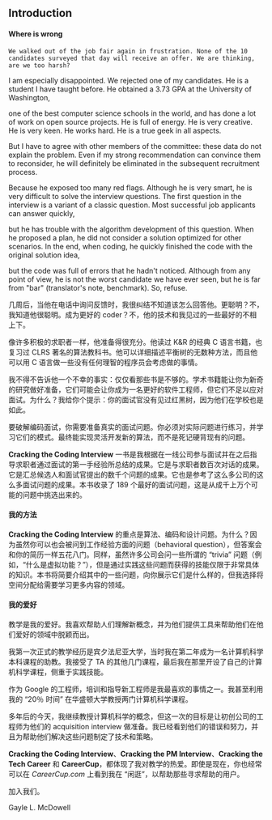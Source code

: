 ## Introduction

#### Where is wrong

	We walked out of the job fair again in frustration. None of the 10 candidates surveyed that day will receive an offer. We are thinking, are we too harsh?

I am especially disappointed. We rejected one of my candidates. He is a student I have taught before. He obtained a 3.73 GPA at the University of Washington, 

one of the best computer science schools in the world, and has done a lot of work on open source projects. He is full of energy. He is very creative. He is very keen. He works hard. He is a true geek in all aspects.

But I have to agree with other members of the committee: these data do not explain the problem. Even if my strong recommendation can convince them to reconsider, he will definitely be eliminated in the subsequent recruitment process. 

Because he exposed too many red flags. Although he is very smart, he is very difficult to solve the interview questions. The first question in the interview is a variant of a classic question. Most successful job applicants can answer quickly, 

but he has trouble with the algorithm development of this question. When he proposed a plan, he did not consider a solution optimized for other scenarios. In the end, when coding, he quickly finished the code with the original solution idea, 

but the code was full of errors that he hadn't noticed. Although from any point of view, he is not the worst candidate we have ever seen, but he is far from "bar" (translator's note, benchmark). So, refuse.



几周后，当他在电话中询问反馈时，我很纠结不知道该怎么回答他。更聪明？不，我知道他很聪明。成为更好的 coder？不，他的技术和我见过的一些最好的不相上下。

像许多积极的求职者一样，他准备得很充分。他读过 K&R 的经典 C 语言书籍，也复习过 CLRS 著名的算法教科书。他可以详细描述平衡树的无数种方法，而且他可以用 C 语言做一些没有任何理智的程序员会考虑做的事情。

我不得不告诉他一个不幸的事实：仅仅看那些书是不够的。学术书籍能让你为新奇的研究做好准备，它们可能会让你成为一名更好的软件工程师，但它们不足以应对面试。为什么？我给你个提示：你的面试官没有见过红黑树，因为他们在学校也是如此。

要破解编码面试，你需要准备真实的面试问题。你必须对实际问题进行练习，并学习它们的模式。最终能实现灵活开发新的算法，而不是死记硬背现有的问题。

**Cracking the Coding Interview** 一书是我根据在一线公司参与面试并在之后指导求职者通过面试的第一手经验所总结的成果。它是与求职者数百次对话的成果。它是汇总候选人和面试官提出的数千个问题的成果。它也是参考了这么多公司的这么多面试问题的成果。本书收录了 189 个最好的面试问题，这是从成千上万个可能的问题中挑选出来的。

#### 我的方法

**Cracking the Coding Interview** 的重点是算法、编码和设计问题。为什么？因为虽然你可以也会被问到工作经验方面的问题（behavioral question），但答案会和你的简历一样五花八门。同样，虽然许多公司会问一些所谓的 “trivia” 问题（例如，“什么是虚拟功能？”），但是通过实践这些问题而获得的技能仅限于非常具体的知识。本书将简要介绍其中的一些问题，向你展示它们是什么样的，但我选择将空间分配给需要学习更多内容的领域。

#### 我的爱好

教学是我的爱好。我喜欢帮助人们理解新概念，并为他们提供工具来帮助他们在他们爱好的领域中脱颖而出。

我第一次正式的教学经历是宾夕法尼亚大学，当时我在第二年成为一名计算机科学本科课程的助教。我接受了 TA 的其他几门课程，最后我在那里开设了自己的计算机科学课程，侧重于实践技能。

作为 Google 的工程师，培训和指导新工程师是我最喜欢的事情之一。我甚至利用我的 “20％ 时间” 在华盛顿大学教授两门计算机科学课程。

多年后的今天，我继续教授计算机科学的概念，但这一次的目标是让初创公司的工程师为他们的 acquisition interview 做准备。我已经看到他们的错误和努力，并且为帮助他们解决这些问题制定了技术和策略。

**Cracking the Coding Interview**、**Cracking the PM Interview**、**Cracking the Tech Career** 和 **CareerCup**，都体现了我对教学的热爱。即使是现在，你也经常可以在 *CareerCup.com* 上看到我在 “闲逛”，以帮助那些寻求帮助的用户。

加入我们。

Gayle L. McDowell
